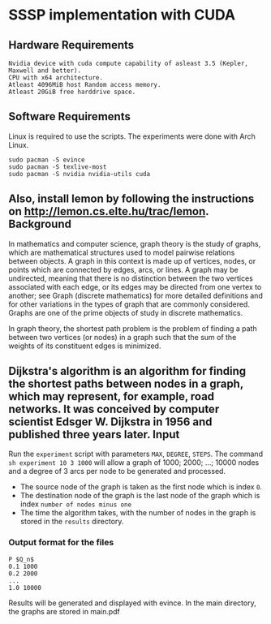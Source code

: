 **SSSP implementation with CUDA**
=================================
Hardware Requirements
---------------------
```
Nvidia device with cuda compute capability of asleast 3.5 (Kepler, Maxwell and better).
CPU with x64 architecture.
Atleast 4096MiB host Random access memory.
Atleast 20GiB free harddrive space.
```
Software Requirements
---------------------
Linux is required to use the scripts.
The experiments were done with Arch Linux.
```
sudo pacman -S evince
sudo pacman -S texlive-most
sudo pacman -S nvidia nvidia-utils cuda
```
Also, install lemon by following the instructions on http://lemon.cs.elte.hu/trac/lemon.
Background
----------
In mathematics and computer science, graph theory is the study of graphs, which are mathematical structures used to model pairwise relations between objects. A graph in this context is made up of vertices, nodes, or points which are connected by edges, arcs, or lines. A graph may be undirected, meaning that there is no distinction between the two vertices associated with each edge, or its edges may be directed from one vertex to another; see Graph (discrete mathematics) for more detailed definitions and for other variations in the types of graph that are commonly considered. Graphs are one of the prime objects of study in discrete mathematics.

In graph theory, the shortest path problem is the problem of finding a path between two vertices (or nodes) in a graph such that the sum of the weights of its constituent edges is minimized.

Dijkstra's algorithm is an algorithm for finding the shortest paths between nodes in a graph, which may represent, for example, road networks. It was conceived by computer scientist Edsger W. Dijkstra in 1956 and published three years later.
Input
-----------------
Run the `experiment` script with parameters `MAX`, `DEGREE`, `STEPS`.
The command `sh experiment 10 3 1000` will allow a graph of 1000; 2000; ...; 10000 nodes and a degree of 3 arcs per node to be generated and processed.
* The source node of the graph is taken as the first node which is index `0`.
* The destination node of the graph is the last node of the graph which is index `number of nodes minus one`
* The time the algorithm takes, with the number of nodes in the graph is stored in the `results` directory.

### Output format for the files

```
P $Q_n$
0.1 1000
0.2 2000
...
1.0 10000
```

Results will be generated and displayed with evince.
In the main directory, the graphs are stored in main.pdf
